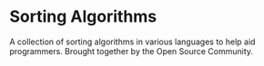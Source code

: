 # Sorting Algorithms
A collection of sorting algorithms in various languages to help aid programmers. Brought together by the Open Source Community.
